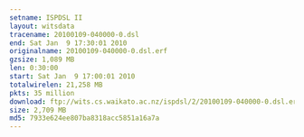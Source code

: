 ```yaml
---
setname: ISPDSL II
layout: witsdata
tracename: 20100109-040000-0.dsl
end: Sat Jan  9 17:30:01 2010
originalname: 20100109-040000-0.dsl.erf
gzsize: 1,089 MB
len: 0:30:00
start: Sat Jan  9 17:00:01 2010
totalwirelen: 21,258 MB
pkts: 35 million
download: ftp://wits.cs.waikato.ac.nz/ispdsl/2/20100109-040000-0.dsl.erf.gz
size: 2,709 MB
md5: 7933e624ee807ba8318acc5851a16a7a
---
```

